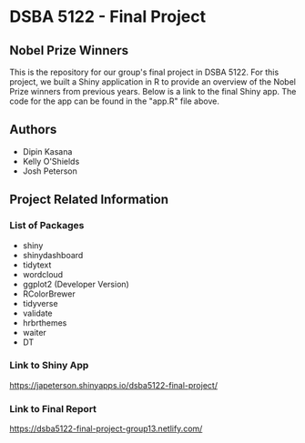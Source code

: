 # DSBA 5122 - Final Project

## Nobel Prize Winners

This is the repository for our group's final project in DSBA 5122. For this project, we built a Shiny application in R to provide an overview of the Nobel Prize winners from previous years. Below is a link to the final Shiny app. The code for the app can be found in the "app.R" file above. 

## Authors

* Dipin Kasana
* Kelly O'Shields
* Josh Peterson

## Project Related Information

### List of Packages

* shiny
* shinydashboard
* tidytext
* wordcloud
* ggplot2 (Developer Version)
* RColorBrewer
* tidyverse
* validate
* hrbrthemes
* waiter
* DT

### Link to Shiny App

https://japeterson.shinyapps.io/dsba5122-final-project/

### Link to Final Report

https://dsba5122-final-project-group13.netlify.com/

